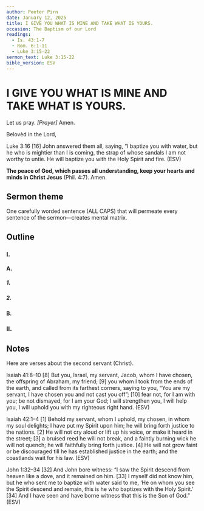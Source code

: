 ```yaml
---
author: Peeter Pirn
date: January 12, 2025
title: I GIVE YOU WHAT IS MINE AND TAKE WHAT IS YOURS.
occasion: The Baptism of our Lord
readings:
  - Is. 43:1-7
  - Rom. 6:1-11
  - Luke 3:15-22
sermon_text: Luke 3:15-22
bible_version: ESV
---
```


# I GIVE YOU WHAT IS MINE AND TAKE WHAT IS YOURS.

Let us pray. *\[Prayer]*  Amen.

Belovèd in the Lord,

Luke 3:16
\[16] John answered them all, saying, “I baptize you with water, but he who is mightier than I is coming, the strap of whose sandals I am not worthy to untie. He will baptize you with the Holy Spirit and fire. (ESV)

**The peace of God, which passes all understanding, keep your hearts and minds in Christ Jesus** (Phil. 4:7). Amen.

## Sermon theme
One carefully worded sentence (ALL CAPS) that will permeate every sentence of the sermon—creates mental matrix.
## Outline
### I.
#### A.
##### 1.
##### 2.
#### B.
### II.
## Notes
Here are verses about the second servant (Christ).

Isaiah 41:8–10
\[8] But you, Israel, my servant,
Jacob, whom I have chosen,
the offspring of Abraham, my friend;
\[9] you whom I took from the ends of the earth,
and called from its farthest corners,
saying to you, “You are my servant,
I have chosen you and not cast you off”;
\[10] fear not, for I am with you;
be not dismayed, for I am your God;
I will strengthen you, I will help you,
I will uphold you with my righteous right hand. (ESV)

Isaiah 42:1–4
\[1] Behold my servant, whom I uphold,
my chosen, in whom my soul delights;
I have put my Spirit upon him;
he will bring forth justice to the nations.
\[2] He will not cry aloud or lift up his voice,
or make it heard in the street;
\[3] a bruised reed he will not break,
and a faintly burning wick he will not quench;
he will faithfully bring forth justice.
\[4] He will not grow faint or be discouraged
till he has established justice in the earth;
and the coastlands wait for his law. (ESV)

John 1:32–34
\[32] And John bore witness: “I saw the Spirit descend from heaven like a dove, and it remained on him. \[33] I myself did not know him, but he who sent me to baptize with water said to me, ‘He on whom you see the Spirit descend and remain, this is he who baptizes with the Holy Spirit.’ \[34] And I have seen and have borne witness that this is the Son of God.” (ESV)